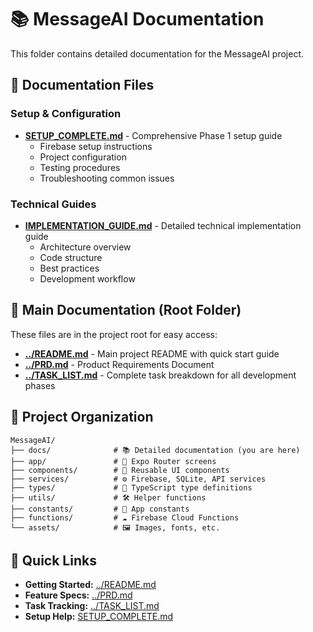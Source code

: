 # 📚 MessageAI Documentation

This folder contains detailed documentation for the MessageAI project.

## 📄 Documentation Files

### Setup & Configuration
- **[SETUP_COMPLETE.md](SETUP_COMPLETE.md)** - Comprehensive Phase 1 setup guide
  - Firebase setup instructions
  - Project configuration
  - Testing procedures
  - Troubleshooting common issues

### Technical Guides
- **[IMPLEMENTATION_GUIDE.md](IMPLEMENTATION_GUIDE.md)** - Detailed technical implementation guide
  - Architecture overview
  - Code structure
  - Best practices
  - Development workflow

## 🔗 Main Documentation (Root Folder)

These files are in the project root for easy access:

- **[../README.md](../README.md)** - Main project README with quick start guide
- **[../PRD.md](../PRD.md)** - Product Requirements Document
- **[../TASK_LIST.md](../TASK_LIST.md)** - Complete task breakdown for all development phases

## 📁 Project Organization

```
MessageAI/
├── docs/              # 📚 Detailed documentation (you are here)
├── app/               # 📱 Expo Router screens
├── components/        # 🧩 Reusable UI components
├── services/          # ⚙️ Firebase, SQLite, API services
├── types/             # 📝 TypeScript type definitions
├── utils/             # 🛠️ Helper functions
├── constants/         # 🔧 App constants
├── functions/         # ☁️ Firebase Cloud Functions
└── assets/            # 🖼️ Images, fonts, etc.
```

## 🚀 Quick Links

- **Getting Started:** [../README.md](../README.md)
- **Feature Specs:** [../PRD.md](../PRD.md)
- **Task Tracking:** [../TASK_LIST.md](../TASK_LIST.md)
- **Setup Help:** [SETUP_COMPLETE.md](SETUP_COMPLETE.md)

